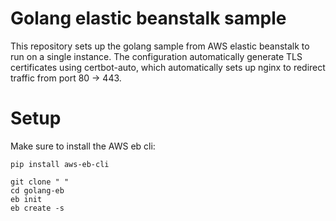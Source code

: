 # Golang elastic beanstalk sample

This repository sets up the golang sample from AWS elastic beanstalk to run on a single instance. The configuration automatically generate TLS certificates using certbot-auto, which automatically sets up nginx to redirect traffic from port 80 -> 443.


# Setup

Make sure to install the AWS eb cli:

```
pip install aws-eb-cli
```

```
git clone " "
cd golang-eb 
eb init
eb create -s
```


